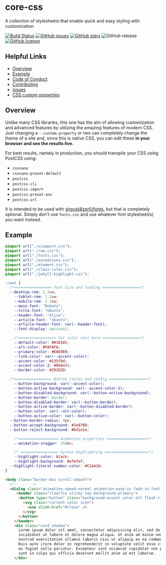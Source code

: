 # core-css
A collection of stylesheets that enable quick and easy styling with customization

[![Build Status](https://travis-ci.org/shgysk8zer0/core-css.svg?branch=master)](https://travis-ci.org/shgysk8zer0/core-css)
[![GitHub issues](https://img.shields.io/github/issues/shgysk8zer0/core-css.svg)](https://github.com/shgysk8zer0/core-css/issues)
[![GitHub stars](https://img.shields.io/github/stars/shgysk8zer0/core-css.svg)](https://github.com/shgysk8zer0/core-css/stargazers)
![GitHub release](https://img.shields.io/github/release/qubyte/rubidium.svg)
[![GitHub license](https://img.shields.io/github/license/shgysk8zer0/core-css.svg)](https://github.com/shgysk8zer0/core-css/blob/master/LICENSE)

## Helpful Links
- [Overview](#overview)
- [Example](#example)
- [Code of Conduct](docs/CODE_OF_CONDUCT.md)
- [Contributing](docs/CONTRIBUTING.md)
- [Issues](https://github.com/shgysk8zer0/core-css/issues)
- [CSS custom properties](https://developer.mozilla.org/en-US/docs/Web/CSS/Using_CSS_variables)

## Overview
Unlike many CSS libraries, this one has the aim of allowing customization and
advanced features by utilizing the amazing features of modern CSS. Just changing
a `--custom-property` or two can completely change the theme of a site and, since
this is native CSS, you can edit these **in your browser and see the results live.**

For best results, namely in production, you should transpile your CSS using PostCSS
using:
- `cssnano`
- `cssnano-preset-default`
- `postcss`
- `postcss-cli`
- `postcss-import`
- `postcss-preset-env`
- `postcss-url`

It is intended to be used with  [shgysk8zer0/fonts](https://github.com/shgysk8zer0/fonts),
but that is completely optional. Simply don't use `fonts.css` and use whatever
font stylesheet(s) you want instead.

## Example
```css
@import url("./viewport.css");
@import url("./rem.css");
@import url("./fonts.css");
@import url("./animations.css");
@import url("./element.css");
@import url("./class-rules.css");
@import url("./jekyll-highlight.css");

:root {
  /*================= Font Size and loading =================*/
  --desktop-rem: 1.3vw;
	--tablet-rem: 1.5vw;
	--mobile-rem: 3.3vw;
	--main-font: "Roboto";
	--title-font: "Ubuntu";
	--header-font: "Alice";
	--article-font: "Ubuntu";
	--article-header-font: var(--header-font);
	--font-display: optional;

	/*================= Set color vars here =================*/
	--default-color: #010101;
	--alt-color: #FAFAFA;
	--primary-color: #E0E0E0;
	--link-color: var(--accent-color);
	--accent-color: #135f9d;
	--accent-color-2: #0d4a7c;
	--border-color: #2D2D2D;

  /*================= Button styles and config =================*/
	--button-background: var(--accent-color);
	--button-active-background: var(--accent-color-2);
	--button-disabled-background: var(--button-active-background);
	--button-border: border;
	--button-disabled-border: var(--button-border);
	--button-active-border: var(--button-disabled-border);
	--button-color: var(--alt-color);
	--button-active-color: var(--button-color);
  --button-border-radius: 4px;
  --button-accept-background: #1e8709;
  --button-reject-background: #b41e1e;

	/*================== Animation properties ==================*/
	--animation-stagger: 150ms;

	/* ================= Syntax Highlighting ====================*/
	--highlight-color: black;
	--highlight-background: #efefef;
  --highlight-literal-number-color: #CCA418;
}
```

```html
<body class="border-box scroll-smooth">
  <!-- ... -->
  <dialog class="animation-speed-normal animation-ease-in fade-in font-main">
     <header class="clearfix sticky top background-primary">
      <button type="button" class="background-accent color-alt float-right">
        <svg class="current-color icon">
          <use xlink:href="#close" />
        </svg>
      </button>
    </header>
    <div class="card shadow">
      Lorem ipsum dolor sit amet, consectetur adipisicing elit, sed do eiusmod tempor
      incididunt ut labore et dolore magna aliqua. Ut enim ad minim veniam, quis
      nostrud exercitation ullamco laboris nisi ut aliquip ex ea commodo consequat.
      Duis aute irure dolor in reprehenderit in voluptate velit esse cillum dolore
      eu fugiat nulla pariatur. Excepteur sint occaecat cupidatat non proident,
      sunt in culpa qui officia deserunt mollit anim id est laborum.
    </div>
```
